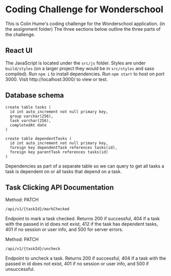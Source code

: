 # Coding Challenge for Wonderschool #
This is Colin Hume's coding challenge for the Wonderschool application.
(in the assignment folder)
The three sections below outline the three parts of the challenge.

## React UI ##
The JavaScript is located under the `src/js` folder.
Styles are under `build/styles` (on a larger project they would be in `src/styles` and sass compiled).
Run `npm i` to install dependencies.
Run `npm start` to host on port 3000.
Visit http://localhost:3000/ to view or test.

## Database schema ##

```
create table tasks (
  id int auto_increment not null primary key,
  group varchar(256),
  task varchar(256),
  completedAt date
)
```
```
create table dependentTasks (
  id int auto_increment not null primary key,
  foreign key dependentTask references tasks(id),
  foreign key parentTask references tasks(id)
)
```

Dependencies as part of a separate table so we can query to get all tasks a task is dependent on or all tasks that depend on a task.

## Task Clicking API Documentation ##

Method: PATCH
```
/api/v1/{taskId}/markChecked
```
Endpoint to mark a task checked.
Returns 200 if successful,
404 if a task with the passed in id does not exist,
412 if the task has dependent tasks,
401 if no session or user info,
and 500 for server errors.

Method: PATCH
```
/api/v1/{taskId}/uncheck
```
Endpoint to uncheck a task.
Returns 200 if successful,
404 if a task with the passed in id does not exist,
401 if no session or user info,
and 500 if unsuccessful.
